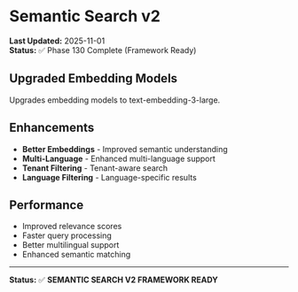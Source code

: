 # Semantic Search v2

**Last Updated:** 2025-11-01  
**Status:** ✅ Phase 130 Complete (Framework Ready)

## Upgraded Embedding Models

Upgrades embedding models to text-embedding-3-large.

## Enhancements

- **Better Embeddings** - Improved semantic understanding
- **Multi-Language** - Enhanced multi-language support
- **Tenant Filtering** - Tenant-aware search
- **Language Filtering** - Language-specific results

## Performance

- Improved relevance scores
- Faster query processing
- Better multilingual support
- Enhanced semantic matching

---

**Status:** ✅ **SEMANTIC SEARCH V2 FRAMEWORK READY**
